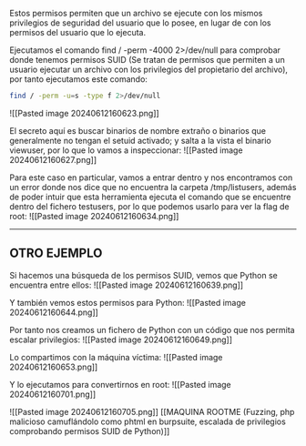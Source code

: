 Estos permisos permiten que un archivo se ejecute con los mismos privilegios de seguridad del usuario que lo posee, en lugar de con los permisos del usuario que lo ejecuta.

Ejecutamos el comando find / -perm -4000 2>/dev/null para comprobar donde tenemos permisos SUID (Se tratan de permisos que permiten a un usuario ejecutar un archivo con los privilegios del propietario del archivo), por tanto ejecutamos este comando:
```bash
find / -perm -u=s -type f 2>/dev/null
```

![[Pasted image 20240612160623.png]]

El secreto aquí es buscar binarios de nombre extraño o binarios que generalmente no tengan el setuid activado; y salta a la vista el binario viewuser, por lo que lo vamos a inspeccionar:
![[Pasted image 20240612160627.png]]

Para este caso en particular, vamos a entrar dentro y nos encontramos con un error donde nos dice que no encuentra la carpeta /tmp/listusers, además de poder intuir que esta herramienta ejecuta el comando que se encuentre dentro del fichero testusers, por lo que podemos usarlo para ver la flag de root:
![[Pasted image 20240612160634.png]]

---------------------------------------------------------

## OTRO EJEMPLO 

Si hacemos una búsqueda de los permisos SUID, vemos que Python se encuentra entre ellos:
![[Pasted image 20240612160639.png]]

Y también vemos estos permisos para Python:
![[Pasted image 20240612160644.png]]

Por tanto nos creamos un fichero de Python con un código que nos permita escalar privilegios:
![[Pasted image 20240612160649.png]]

Lo compartimos con la máquina víctima:
![[Pasted image 20240612160653.png]]

Y lo ejecutamos para convertirnos en root:
![[Pasted image 20240612160701.png]]

![[Pasted image 20240612160705.png]]
[[MAQUINA ROOTME (Fuzzing, php malicioso camuflándolo como phtml en burpsuite, escalada de privilegios comprobando permisos SUID de Python)]]
